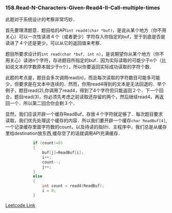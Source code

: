 ### 158.Read-N-Characters-Given-Read4-II-Call-multiple-times

此题对于系统设计的考察非常巧妙．

首先要理清题意．题目给的API```int read4(char *buf)```，是说从某个地方（你不用关心）可以一次性读进４个（或者更少）字符存入你指定的buf，至于到底是否是读进了４个还是更少，可以从它的返回值来考察．

题目所要求设计的```int read(char *buf, int n)```，是说期望你从某个地方（你不用关心）读进n个字符，存进题目所指定的buf．因为实际读取的可能少于n个（比如说文本的字数原本就少于n个），所以你要返回实际成功读取的字符个数．

此题的考点是，题目会多次调用read(n)，而且每次读取的字符数目可能多可能少，但要求是在文本中连续的．然而，你用read4得到的文本是无法回退的．举个例子，题目read(2),你调用了read4，得到了4个字符但只能返回２个．下一个回合，题目read(3)，你必须先考虑之前读取还存留的两个，然后继续read4，再返回一个．所以第二回合你会剩３个．

显然，我们应该开辟一个缓存ReadBuf，存放４个字符就足够了．每次题目要求读取，我们优先处理这个缓存的内容．所以我们要开辟一个缓存```char ReadBuf[4]```,一个记录缓存里面字符数的count，以及待读的指针i．主程序中，我们总是从缓存里给destination放东西,缓存空了的话就调用API充满缓存．
```cpp
            if (count!=0)
            {
                buf[j]=ReadBuf[i];
                i++;
                count--;
                j++;
            }
            else
            {
                int count = read4(ReadBuf);
                i = 0;
            }
```


[Leetcode Link](https://leetcode.com/problems/read-n-characters-given-read4-ii-call-multiple-times)